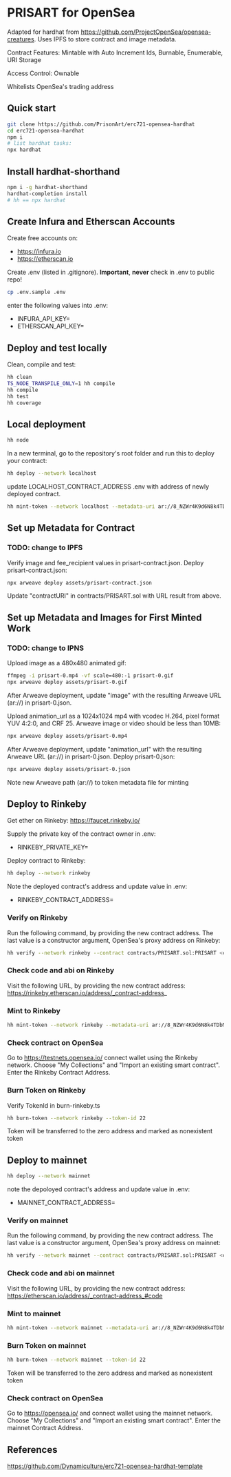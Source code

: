 # PRISART for OpenSea
Adapted for hardhat from https://github.com/ProjectOpenSea/opensea-creatures. Uses IPFS to store contract and image metadata.

Contract Features: Mintable with Auto Increment Ids, Burnable, Enumerable, URI Storage

Access Control: Ownable

Whitelists OpenSea's trading address


## Quick start

```sh
git clone https://github.com/PrisonArt/erc721-opensea-hardhat
cd erc721-opensea-hardhat
npm i
# list hardhat tasks:
npx hardhat
```
## Install hardhat-shorthand
```sh
npm i -g hardhat-shorthand
hardhat-completion install
# hh == npx hardhat
```
## Create Infura and Etherscan Accounts
Create free accounts on:
* https://infura.io
* https://etherscan.io

Create .env (listed in .gitignore). **Important**, **never** check in .env to public repo!
```sh
cp .env.sample .env
```
enter the following values into .env:
* INFURA_API_KEY=
* ETHERSCAN_API_KEY=

## Deploy and test locally

Clean, compile and test:
```sh
hh clean
TS_NODE_TRANSPILE_ONLY=1 hh compile
hh compile
hh test
hh coverage
```
## Local deployment
```sh
hh node
```
In a new terminal, go to the repository's root folder and run this to
deploy your contract:

```sh
hh deploy --network localhost
```

update LOCALHOST_CONTRACT_ADDRESS .env with address of newly deployed contract. 

```sh
hh mint-token --network localhost --metadata-uri ar://8_NZWr4K9d6N8k4TDbMzLAkW6cNQnSQMLeoShc8komM
```

## Set up Metadata for Contract

### TODO: change to IPFS

Verify image and fee_recipient values in prisart-contract.json. Deploy prisart-contract.json:
```sh
npx arweave deploy assets/prisart-contract.json
```

Update "contractURI" in contracts/PRISART.sol with URL result from above.

## Set up Metadata and Images for First Minted Work

### TODO: change to IPNS
Upload image as a 480x480 animated gif:
```sh
ffmpeg -i prisart-0.mp4 -vf scale=480:-1 prisart-0.gif
npx arweave deploy assets/prisart-0.gif
```

After Arweave deployment, update "image" with the resulting Arweave URL (ar://<hash>) in prisart-0.json.

Upload animation_url as a 1024x1024 mp4 with vcodec H.264, pixel format YUV 4:2:0, and CRF 25. Arweave image or video should be less than 10MB:
```sh
npx arweave deploy assets/prisart-0.mp4
```

After Arweave deployment, update "animation_url" with the resulting Arweave URL (ar://<hash>) in prisart-0.json. Deploy prisart-0.json:
```sh
npx arweave deploy assets/prisart-0.json
```

Note new Arweave path (ar://<hash>) to token metadata file for minting

## Deploy to Rinkeby
Get ether on Rinkeby:
https://faucet.rinkeby.io/

Supply the private key of the contract owner in .env:
* RINKEBY_PRIVATE_KEY=

Deploy contract to Rinkeby:
```sh
hh deploy --network rinkeby
```
Note the deployed contract's address and update value in .env:
* RINKEBY_CONTRACT_ADDRESS=

### Verify on Rinkeby
Run the following command, by providing the new contract address. The last value is a constructor argument, OpenSea's proxy address on Rinkeby:
```sh
hh verify --network rinkeby --contract contracts/PRISART.sol:PRISART <contract-address> 0xf57b2c51ded3a29e6891aba85459d600256cf317
```
### Check code and abi on Rinkeby
Visit the following URL, by providing the new contract address:
https://rinkeby.etherscan.io/address/_contract-address_

### Mint to Rinkeby
```sh
hh mint-token --network rinkeby --metadata-uri ar://8_NZWr4K9d6N8k4TDbMzLAkW6cNQnSQMLeoShc8komM
```

### Check contract on OpenSea
Go to https://testnets.opensea.io/ connect wallet using the Rinkeby network. Choose "My Collections" and "Import an existing smart contract". Enter the Rinkeby Contract Address.

### Burn Token on Rinkeby
Verify TokenId in burn-rinkeby.ts
```sh
hh burn-token --network rinkeby --token-id 22
```
Token will be transferred to the zero address and marked as nonexistent token

## Deploy to mainnet
```sh
hh deploy --network mainnet
```

note the depoloyed contract's address and update value in .env:
* MAINNET_CONTRACT_ADDRESS=

### Verify on mainnet
Run the following command, by providing the new contract address. The last value is a constructor argument, OpenSea's proxy address on mainnet:
```sh
hh verify --network mainnet --contract contracts/PRISART.sol:PRISART <contract-address> 0xa5409ec958c83c3f309868babaca7c86dcb077c1
```
### Check code and abi on mainnet
Visit the following URL, by providing the new contract address:
https://etherscan.io/address/_contract-address_#code

### Mint to mainnet
```sh
hh mint-token --network mainnet --metadata-uri ar://8_NZWr4K9d6N8k4TDbMzLAkW6cNQnSQMLeoShc8komM
```

### Burn Token on mainnet
```sh
hh burn-token --network mainnet --token-id 22
```
Token will be transferred to the zero address and marked as nonexistent token

### Check contract on OpenSea
Go to https://opensea.io/ and connect wallet using the mainnet network. Choose "My Collections" and "Import an existing smart contract". Enter the mainnet Contract Address.

## References
https://github.com/Dynamiculture/erc721-opensea-hardhat-template

